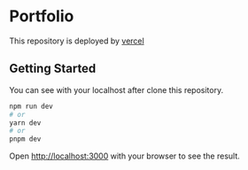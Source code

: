 # Portfolio

This repository is deployed by [vercel](https://portfolio2023-kubdj0sg2-jeanoza.vercel.app/)

## Getting Started

You can see with your localhost after clone this repository.

```bash
npm run dev
# or
yarn dev
# or
pnpm dev
```

Open [http://localhost:3000](http://localhost:3000) with your browser to see the result.
